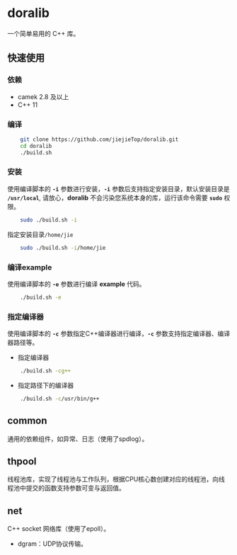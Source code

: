 # doralib

一个简单易用的 C++ 库。

## 快速使用

### 依赖
- camek 2.8 及以上
- C++ 11
### 编译

```bash
    git clone https://github.com/jiejieTop/doralib.git
    cd doralib
    ./build.sh
```

### 安装

使用编译脚本的 **`-i`** 参数进行安装，**`-i`** 参数后支持指定安装目录，默认安装目录是 **`/usr/local`**, 请放心，**doralib** 不会污染您系统本身的库，运行该命令需要 **`sudo`** 权限。

```bash
    sudo ./build.sh -i
```

指定安装目录`/home/jie`

```bash
    sudo ./build.sh -i/home/jie
```

### 编译example

使用编译脚本的 **`-e`** 参数进行编译 **example** 代码。

```bash
    ./build.sh -e
```

### 指定编译器

使用编译脚本的 **`-c`** 参数指定C++编译器进行编译，**`-c`** 参数支持指定编译器、编译器路径等。

  - 指定编译器
  ```bash
      ./build.sh -cg++
  ```

  - 指定路径下的编译器
  ```bash
      ./build.sh -c/usr/bin/g++
  ```

## common

通用的依赖组件，如异常、日志（使用了spdlog）。

## thpool

线程池库，实现了线程池与工作队列，根据CPU核心数创建对应的线程池，向线程池中提交的函数支持参数可变与返回值。

## net
    
C++ socket 网络库（使用了epoll）。

  - dgram：UDP协议传输。

